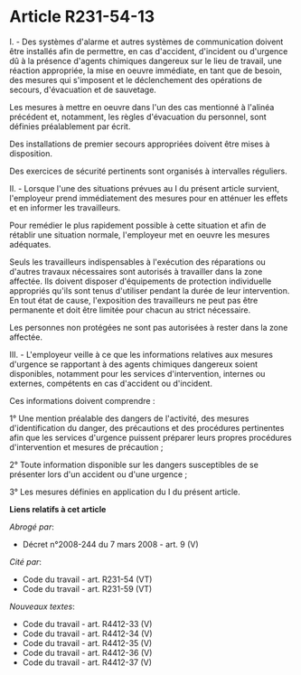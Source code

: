 # Article R231-54-13

I. - Des systèmes d'alarme et autres systèmes de communication doivent être installés afin de permettre, en cas d'accident,
d'incident ou d'urgence dû à la présence d'agents chimiques dangereux sur le lieu de travail, une réaction appropriée, la
mise en oeuvre immédiate, en tant que de besoin, des mesures qui s'imposent et le déclenchement des opérations de secours,
d'évacuation et de sauvetage.

Les mesures à mettre en oeuvre dans l'un des cas mentionné à l'alinéa précédent et, notamment, les règles d'évacuation du
personnel, sont définies préalablement par écrit.

Des installations de premier secours appropriées doivent être mises à disposition.

Des exercices de sécurité pertinents sont organisés à intervalles réguliers.

II. - Lorsque l'une des situations prévues au I du présent article survient, l'employeur prend immédiatement des mesures pour
en atténuer les effets et en informer les travailleurs.

Pour remédier le plus rapidement possible à cette situation et afin de rétablir une situation normale, l'employeur met en
oeuvre les mesures adéquates.

Seuls les travailleurs indispensables à l'exécution des réparations ou d'autres travaux nécessaires sont autorisés à
travailler dans la zone affectée. Ils doivent disposer d'équipements de protection individuelle appropriés qu'ils sont tenus
d'utiliser pendant la durée de leur intervention. En tout état de cause, l'exposition des travailleurs ne peut pas être
permanente et doit être limitée pour chacun au strict nécessaire.

Les personnes non protégées ne sont pas autorisées à rester dans la zone affectée.

III. - L'employeur veille à ce que les informations relatives aux mesures d'urgence se rapportant à des agents chimiques
dangereux soient disponibles, notamment pour les services d'intervention, internes ou externes, compétents en cas d'accident
ou d'incident.

Ces informations doivent comprendre :

1° Une mention préalable des dangers de l'activité, des mesures d'identification du danger, des précautions et des procédures
pertinentes afin que les services d'urgence puissent préparer leurs propres procédures d'intervention et mesures de
précaution ;

2° Toute information disponible sur les dangers susceptibles de se présenter lors d'un accident ou d'une urgence ;

3° Les mesures définies en application du I du présent article.

**Liens relatifs à cet article**

_Abrogé par_:

  - Décret n°2008-244 du 7 mars 2008 - art. 9 (V)

_Cité par_:

  - Code du travail - art. R231-54 (VT)
  - Code du travail - art. R231-59 (VT)

_Nouveaux textes_:

  - Code du travail - art. R4412-33 (V)
  - Code du travail - art. R4412-34 (V)
  - Code du travail - art. R4412-35 (V)
  - Code du travail - art. R4412-36 (V)
  - Code du travail - art. R4412-37 (V)

